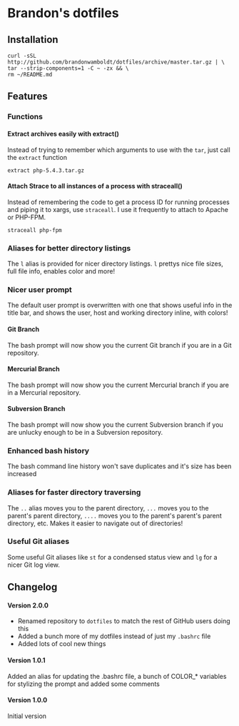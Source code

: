 Brandon's dotfiles
==================

Installation
------------

```
curl -sSL http://github.com/brandonwamboldt/dotfiles/archive/master.tar.gz | \
tar --strip-components=1 -C ~ -zx && \
rm ~/README.md
```

Features
--------

### Functions

#### Extract archives easily with extract()

Instead of trying to remember which arguments to use with the `tar`, just call the `extract` function

```
extract php-5.4.3.tar.gz
```

#### Attach Strace to all instances of a process with straceall()

Instead of remembering the code to get a process ID for running processes and piping it to xargs, use `straceall`. I use it frequently to attach to Apache or PHP-FPM.

```
straceall php-fpm
```

### Aliases for better directory listings

The `l` alias is provided for nicer directory listings. `l` prettys nice file sizes, full file info, enables color and more!

### Nicer user prompt

The default user prompt is overwritten with one that shows useful info in the title bar, and shows the user, host and working directory inline, with colors!

#### Git Branch

The bash prompt will now show you the current Git branch if you are in a Git repository.

#### Mercurial Branch

The bash prompt will now show you the current Mercurial branch if you are in a Mercurial repository.

#### Subversion Branch

The bash prompt will now show you the current Subversion branch if you are unlucky enough to be in a Subversion repository.

### Enhanced bash history

The bash command line history won't save duplicates and it's size has been increased

### Aliases for faster directory traversing

The `..` alias moves you to the parent directory, `...` moves you to the parent's parent directory, `....` moves you to the parent's parent's parent directory, etc. Makes it easier to navigate out of directories!

### Useful Git aliases

Some useful Git aliases like `st` for a condensed status view and `lg` for a nicer Git log view.

Changelog
---------

#### Version 2.0.0

* Renamed repository to `dotfiles` to match the rest of GitHub users doing this
* Added a bunch more of my dotfiles instead of just my `.bashrc` file
* Added lots of cool new things

#### Version 1.0.1

Added an alias for updating the .bashrc file, a bunch of COLOR_* variables for stylizing the prompt and added some comments

#### Version 1.0.0

Initial version
